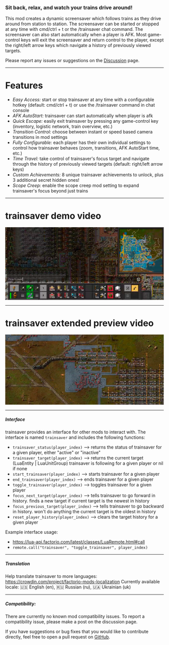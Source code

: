 ### Sit back, relax, and watch your trains drive around! 
This mod creates a dynamic screensaver which follows trains as they drive around from station to station. The screensaver can be started or stopped at any time with cmd/ctrl + t or the /trainsaver chat command. The screensaver can also start automatically when a player is AFK. Most game-control keys will exit the screensaver and return control to the player, except the right/left arrow keys which navigate a history of previously viewed targets.

Please report any issues or suggestions on the [Discussion](https://mods.factorio.com/mod/trainsaver/discussion) page.

------------------------------------------
# Features
- *Easy Access:* start or stop trainsaver at any time with a configurable hotkey (default: cmd/ctrl + t) or use the /trainsaver command in chat console
- *AFK AutoStart:* trainsaver can start automatically when player is afk 
- *Quick Escape:* easily exit trainsaver by pressing any game-control key (inventory, logistic network, train overview, etc.)
- *Transition Control:* choose between instant or speed based camera transitions in mod settings
- *Fully Configurable:* each player has their own individual settings to control how trainsaver behaves (zoom, transitions, AFK AutoStart time, etc.)
- *Time Travel:* take control of trainsaver's focus target and navigate through the history of previously viewed targets (default: right/left arrow keys)
- *Custom Achievements:* 8 unique trainsaver achievements to unlock, plus 3 additional secret hidden ones!
- *Scope Creep:* enable the scope creep mod setting to expand trainsaver's focus beyond just trains

------------------------------------------
# trainsaver demo video
[![](https://github.com/jingleheimer-schmidt/imgs/raw/primary/factorio%20trainsaver%20mod%20demo%20overview%20video.png)](http://www.youtube.com/watch?v=AbDN4SM4cg8 "trainsaver demo video")

------------------------------------------
# trainsaver extended preview video
[![](https://github.com/jingleheimer-schmidt/imgs/raw/primary/factorio%20trainsaver%20mod%2030%20min%20preview%20video%20thumbnail.png)](http://www.youtube.com/watch?v=ru0OYqdHTfI "trainsaver 30 minute preview")

---------------------
##### Interface
trainsaver provides an interface for other mods to interact with. The interface is named `trainsaver` and includes the following functions:

- `trainsaver_status(player_index)` --> returns the status of trainsaver for a given player, either "active" or "inactive"
- `trainsaver_target(player_index)` --> returns the current target (LuaEntity | LuaUnitGroup) trainsaver is following for a given player or nil if none
- `start_trainsaver(player_index)` --> starts trainsaver for a given player
- `end_trainsaver(player_index)` --> ends trainsaver for a given player
- `toggle_trainsaver(player_index)` --> toggles trainsaver for a given player
- `focus_next_target(player_index)` --> tells trainsaver to go forward in history. finds a new target if current target is the newest in history
- `focus_previous_target(player_index)` --> tells trainsaver to go backward in history. won't do anything the current target is the oldest in history
- `reset_player_history(player_index)` --> clears the target history for a given player

Example interface usage:

- https://lua-api.factorio.com/latest/classes/LuaRemote.html#call
- `remote.call("trainsaver", "toggle_trainsaver", player_index)`
---------------------
##### Translation
Help translate trainsaver to more languages: https://crowdin.com/project/factorio-mods-localization
Currently available locale:
🇺🇸 English (en), 🇷🇺 Russian (ru), 🇺🇦 Ukrainian (uk)

------------------------------------------
##### Compatibility:
There are currently no known mod compatibility issues. To report a compatibility issue, please make a post on the discussion page.

If you have suggestions or bug fixes that you would like to contribute directly, feel free to open a pull request on [GitHub](https://github.com/jingleheimer-schmidt/factorio-trainsaver).
